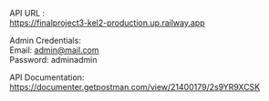 API URL : <br>
https://finalproject3-kel2-production.up.railway.app

Admin Credentials: <br>
Email: admin@mail.com <br>
Password: adminadmin

API Documentation: <br>
https://documenter.getpostman.com/view/21400179/2s9YR9XCSK
